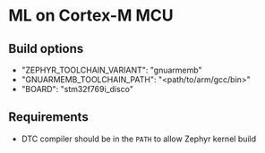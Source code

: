 # ML on Cortex-M MCU

## Build options

- "ZEPHYR_TOOLCHAIN_VARIANT": "gnuarmemb"
- "GNUARMEMB_TOOLCHAIN_PATH": "<path/to/arm/gcc/bin>"
- "BOARD": "stm32f769i_disco"

## Requirements

- DTC compiler should be in the `PATH` to allow Zephyr kernel build
